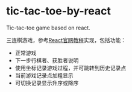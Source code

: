 # tic-tac-toe-by-react
Tic-tac-toe game based on react.

三连棋游戏，参考[React官网教程](https://facebook.github.io/react/tutorial/tutorial.html)实现，包括功能：
* 正常游戏
* 下一步行棋者、获胜者说明
* 使用坐标记录游戏过程，并可跳转到历史记录点
* 当前游戏记录点加粗显示
* 可切换记录显示升序或降序

